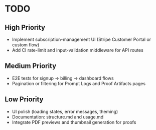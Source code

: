 # TODO

## High Priority
- Implement subscription-management UI (Stripe Customer Portal or custom flow)
- Add CI rate-limit and input-validation middleware for API routes

## Medium Priority
- E2E tests for signup → billing → dashboard flows
- Pagination or filtering for Prompt Logs and Proof Artifacts pages

## Low Priority
- UI polish (loading states, error messages, theming)
- Documentation: structure.md and usage.md
- Integrate PDF previews and thumbnail generation for proofs
